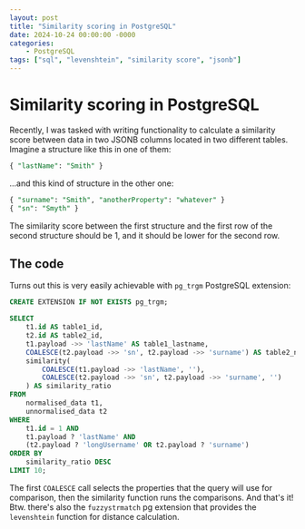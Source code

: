 ```yaml
---
layout: post
title: "Similarity scoring in PostgreSQL"
date: 2024-10-24 00:00:00 -0000
categories: 
    - PostgreSQL
tags: ["sql", "levenshtein", "similarity score", "jsonb"]
---
```


# Similarity scoring in PostgreSQL

Recently, I was tasked with writing functionality to calculate a similarity score between data in two JSONB columns located in two different tables. Imagine a structure like this in one of them:

```sql
{ "lastName": "Smith" }
```

...and this kind of structure in the other one:

```sql
{ "surname": "Smith", "anotherProperty": "whatever" }
{ "sn": "Smyth" }
```

The similarity score between the first structure and the first row of the second structure should be 1, and it should be lower for the second row.

## The code

Turns out this is very easily achievable with `pg_trgm` PostgreSQL extension:

```sql
CREATE EXTENSION IF NOT EXISTS pg_trgm;

SELECT
    t1.id AS table1_id,
    t2.id AS table2_id,
    t1.payload ->> 'lastName' AS table1_lastname,
    COALESCE(t2.payload ->> 'sn', t2.payload ->> 'surname') AS table2_name,
    similarity(
        COALESCE(t1.payload ->> 'lastName', ''),
        COALESCE(t2.payload ->> 'sn', t2.payload ->> 'surname', '')
    ) AS similarity_ratio
FROM
    normalised_data t1,
    unnormalised_data t2
WHERE
    t1.id = 1 AND
    t1.payload ? 'lastName' AND
    (t2.payload ? 'longUsername' OR t2.payload ? 'surname')
ORDER BY
    similarity_ratio DESC
LIMIT 10;
```

The first `COALESCE` call selects the properties that the query will use for comparison, then the similarity function runs the comparisons. And that's it! Btw. there's also the `fuzzystrmatch` pg extension that provides the `levenshtein` function for distance calculation.
